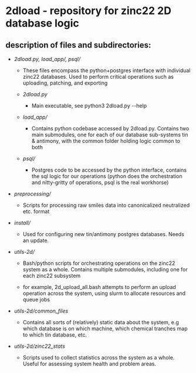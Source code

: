 # 2dload - repository for zinc22 2D database logic

## description of files and subdirectories:

- *2dload.py, load_app/, psql/*

	- These files encompass the python+postgres interface with individual zinc22 databases. Used to perform critical operations such as uploading, patching, and exporting
	
	- *2dload.py*
		- Main executable, see python3 2dload.py --help

	- *load_app/*
		- Contains python codebase accessed by 2dload.py. Contains two main submodules, one for each of our database sub-systems tin & antimony, with the common folder holding logic common to both

	- *psql/*
		- Postgres code to be accessed by the python interface, contains the sql logic for our operations (python does the orchestration and nitty-gritty of operations, psql is the real workhorse)

- *preprocessing/*

	- Scripts for processing raw smiles data into canonicalized neutralized etc. format

- *install/*

	- Used for configuring new tin/antimony postgres databases. Needs an update.

- *utils-2d/*

	- Bash/python scripts for orchestrating operations on the zinc22 system as a whole. Contains multiple submodules, including one for each zinc22 subsystem

	- for example, 2d_upload_all.bash attempts to perform an upload operation across the system, using slurm to allocate resources and queue jobs

- *utils-2d/common_files*

	- Contains all sorts of (relatively) static data about the system, e.g which database is on which machine, which chemical tranches map to which tin database, etc.

- *utils-2d/zinc22_stats*

	- Scripts used to collect statistics across the system as a whole. Useful for assessing system health and problem areas.
